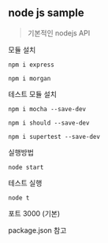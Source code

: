## node js sample

>기본적인 nodejs API

모듈 설치
```
npm i express
```
```
npm i morgan
```

테스트 모듈 설치
```
npm i mocha --save-dev
```
```
npm i should --save-dev
```
```
npm i supertest --save-dev
```

실행방법
```
node start
```

테스트 실행
```
node t
```

포트 3000 (기본)

package.json 참고